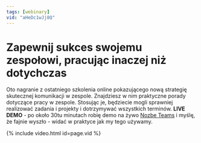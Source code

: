 ```yaml
---
tags: [webinary]
vid: "aHeDc1wJj8Q"
---
```


# Zapewnij sukces swojemu zespołowi, pracując inaczej niż dotychczas

Oto nagranie z ostatniego szkolenia online pokazującego nową strategię skutecznej komunikacji w zespole. Znajdziesz w nim praktyczne porady dotyczące pracy w zespole. Stosując je, będziecie mogli sprawniej realizować zadania i projekty i dotrzymywać wszystkich terminów. **LIVE DEMO** - po około 30tu minutach robię demo na żywo [Nozbe Teams][n] i myślę, że fajnie wyszło - widać w praktyce jak my tego używamy.

{% include video.html id=page.vid %}

<!--More-->


[n]: https://michael.gratis/nozbe_pl